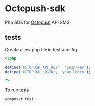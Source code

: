 # Octopush-sdk

Php SDK for [Octopush](http://www.octopush.com/) API SMS


## tests

Create a env.php file in tests/config

```php
<?php

define('OCTOPUSH_API_KEY', 'your-key');
define('OCTOPUSH_LOGIN', 'your-login');

?>

```

To run tests

```
composer test
```
